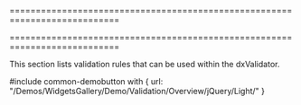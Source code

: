 ===========================================================================
<!--handmade--><!--/handmade-->
===========================================================================

<!--shortDescription-->
This section lists validation rules that can be used within the dxValidator. 
<!--/shortDescription-->

<!--fullDescription-->
#include common-demobutton with {
    url: "/Demos/WidgetsGallery/Demo/Validation/Overview/jQuery/Light/"
}
<!--/fullDescription-->
